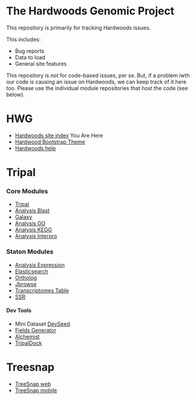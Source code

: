 # The Hardwoods Genomic Project

This repository is primarily for tracking Hardwoods issues.

This includes:
* Bug reports
* Data to load
* General site features

This repository is *not* for code-based issues, per se.  But, if a problem iwth our code is causing an issue on Hardwoods, we can keep track of it here too.  Please use the individual module repositories that host the code (see below).


# HWG 
* [Hardwoods site index](https://github.com/statonlab/hardwoods_site/issues) You Are Here
* [Hardwood Bootstrap Theme](https://github.com/statonlab/hardwood)
* [Hardwoods help](https://github.com/statonlab/hardwoods_help)
# Tripal
### Core Modules
* [Tripal](https://github.com/tripal/tripal)
* [Analysis Blast](https://github.com/tripal/tripal_analysis_blast)
* [Galaxy](https://github.com/tripal/tripal_galaxy)
* [Analysis GO](https://github.com/tripal/tripal_analysis_go)
* [Analysis KEGG](https://github.com/tripal/tripal_analysis_kegg)
* [Analysis Interpro](https://github.com/tripal/tripal_analysis_interpro)
### Staton Modules
* [Analysis Expression](https://github.com/tripal/tripal_analysis_expression)
* [Elasticsearch](https://github.com/tripal/tripal_elasticsearch)
* [Ortholog](https://github.com/statonlab/tripal_ortholog/issues)
* [Jbrowse](https://github.com/statonlab/tripal_jbrowse_instance)
* [Transcriptomes Table](https://github.com/statonlab/tripal_transcriptomes_table)
* [SSR](https://github.com/statonlab/tripal_ssr)

#### Dev Tools
* Mini Dataset [DevSeed](https://github.com/statonlab/tripal_dev_mini_dataset)
* [Fields Generator](https://github.com/statonlab/fields_generator)
* [Alchemist](https://github.com/statonlab/tripal_alchemist)
* [TripalDock](https://github.com/statonlab/tripaldock)

# Treesnap
* [TreeSnap web](https://github.com/mestato/Treesnap-website)
* [TreeSnap mobile](https://github.com/mestato/Treesnap-mobile)

